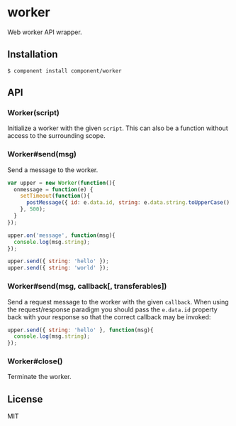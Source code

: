 
# worker

  Web worker API wrapper.

## Installation

    $ component install component/worker

## API

### Worker(script)

  Initialize a worker with the given `script`. This can also be a function
  without access to the surrounding scope.

### Worker#send(msg)

  Send a message to the worker.

```js
var upper = new Worker(function(){
  onmessage = function(e) {
    setTimeout(function(){
      postMessage({ id: e.data.id, string: e.data.string.toUpperCase() });
    }, 500);
  }
});

upper.on('message', function(msg){
  console.log(msg.string);
});

upper.send({ string: 'hello' });
upper.send({ string: 'world' });
```

### Worker#send(msg, callback[, transferables])

  Send a request message to the worker with the given `callback`. When
  using the request/response paradigm you should pass the `e.data.id` property
  back with your response so that the correct callback may be invoked:

```js
upper.send({ string: 'hello' }, function(msg){
  console.log(msg.string);
});
```

### Worker#close()

  Terminate the worker.

## License

  MIT
